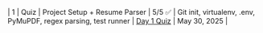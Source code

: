 | 1 | Quiz | Project Setup + Resume Parser | 5/5 ✅ | Git init, virtualenv, .env, PyMuPDF, regex parsing, test runner | [Day 1 Quiz](quizzes/day1-quiz.md) | May 30, 2025 |
